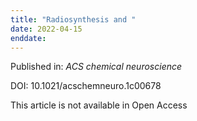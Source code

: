 ```yaml
---
title: "Radiosynthesis and "
date: 2022-04-15
enddate:
---
```


Published in: *ACS chemical neuroscience*

DOI: 10.1021/acschemneuro.1c00678

This article is not available in Open Access


